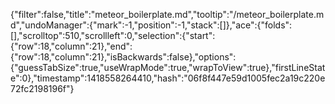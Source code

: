 {"filter":false,"title":"meteor_boilerplate.md","tooltip":"/meteor_boilerplate.md","undoManager":{"mark":-1,"position":-1,"stack":[]},"ace":{"folds":[],"scrolltop":510,"scrollleft":0,"selection":{"start":{"row":18,"column":21},"end":{"row":18,"column":21},"isBackwards":false},"options":{"guessTabSize":true,"useWrapMode":true,"wrapToView":true},"firstLineState":0},"timestamp":1418558264410,"hash":"06f8f447e59d1005fec2a19c220e72fc2198196f"}